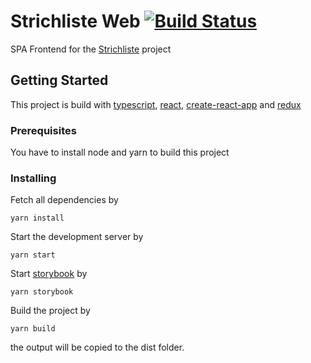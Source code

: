 # Strichliste Web [![Build Status](https://travis-ci.org/strichliste/strichliste.svg?branch=master)](https://travis-ci.org/strichliste/strichliste)

SPA Frontend for the [Strichliste](http://v2.strichliste.org/) project

## Getting Started

This project is build with [typescript](https://www.typescriptlang.org/), [react](https://reactjs.org/), [create-react-app](https://github.com/facebook/create-react-app) and [redux](https://redux.js.org/)

### Prerequisites

You have to install node and yarn to build this project

### Installing

Fetch all dependencies by

```
yarn install
```

Start the development server by

```
yarn start
```

Start [storybook](https://storybook.js.org/) by

```
yarn storybook
```

Build the project by

```
yarn build
```

the output will be copied to the dist folder.
